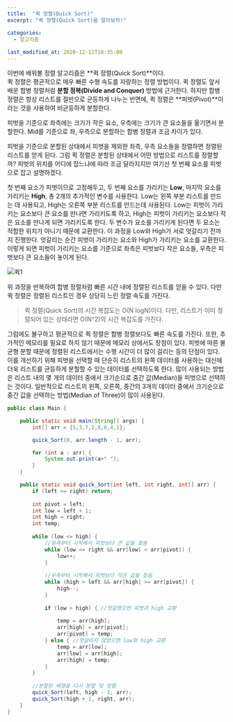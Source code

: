 ```yaml
---
title:  "﻿퀵 정렬(Quick Sort)"
excerpt: "﻿퀵 정렬(Quick Sort)을 알아보자!"

categories:
  - 알고리즘
  
last_modified_at: 2020-12-11T18:35:00
---
```


이번에 배워볼 정렬 알고리즘은 **퀵 정렬(Quick Sort)**이다.  
퀵 정렬은 평균적으로 매우 빠른 수행 속도를 자랑하는 정렬 방법이다. 퀵 정렬도 앞서 배운 합병 정렬처럼 **분할 정복(Divide and Conquer)** 방법에 근거한다.
 하지만 합병 정렬은 항상 리스트를 절반으로 균등하게 나누는 반면에, 퀵 정렬은 **피벗(Pivot)**이라는 것을 사용하여 비균등하게 분할한다.  

피벗을 기준으로 좌측에는 크기가 작은 요소, 우측에는 크기가 큰 요소들을 옮기면서 분할한다.  Mid를 기준으로 좌, 우측으로 분할하는 합병 정렬과 조금 차이가 있다. 

피벗을 기준으로 분할된 상태에서 피벗을 제외한 좌측, 우측 요소들을 정렬하면 정렬된 리스트를 얻게 된다. 그럼 퀵 정렬은 분할된 상태에서 어떤 방법으로 리스트를 정렬할까? 피벗의 위치를 어디에 잡느냐에 따라 조금 달라지지만 여기선 첫 번째 요소를 피벗으로 잡고 설명하겠다.

첫 번째 요소가 피벗이므로 고정해두고, 두 번째 요소를 가리키는 **Low**, 마지막 요소를 가리키는 **High**, 총 2개의 추가적인 변수를 사용한다. Low는 왼쪽 부분 리스트를 만드는 데 사용되고, High는 오른쪽 부분 리스트를 만드는데 사용된다. Low는 피벗이 가리키는 요소보다 큰 요소를 만나면 가리키도록 하고, High는 피벗이 가리키는 요소보다 작은 요소를 만나게 되면 가리키도록 한다. 두 변수가 요소를 가리키게 된다면 두 요소는 적합한 위치가 아니기 때문에 교환한다. 이 과정을 Low와 High가 서로 엇갈리기 전까지 진행한다. 엇갈리는 순간 피벗이 가리키는 요소와 High가 가리키는 요소를 교환한다. 이렇게 되면 피벗이 가리키는 요소를 기준으로 좌측은 피벗보다 작은 요소들, 우측은 피벗보다 큰 요소들이 놓이게 된다.

![퀵1](https://user-images.githubusercontent.com/53072057/101888032-fee3ff00-3be0-11eb-9168-8871f42818ff.JPG)

위 과정을 반복하여 합병 정렬처럼 빠른 시간 내에 정렬된 리스트를 얻을 수 있다. 다만 퀵 정렬은 정렬된 리스트인 경우 상당히 느린 정렬 속도를 가진다.  

>퀵 정렬(Quick Sort)의 시간 복잡도는 O(N logN)이다.
>다만, 리스트가 이미 정렬되어 있는 상태라면 O(N^2)의 시간 복잡도를 가진다.

그럼에도 불구하고 평균적으로 퀵 정렬은 합병 정렬보다도 빠른 속도를 가진다. 또한, 추가적인 메모리를 필요로 하지 않기 때문에 메모리 상에서도 장점이 있다. 피벗에 따른 불균형 분할 때문에 정렬된 리스트에서는 수행 시간이 더 많이 걸리는 등의 단점이 있다. 이를 개선하기 위해 피벗을 선택할 때 단순히 리스트의 왼쪽 데이터를 사용하는 대신에 더욱 리스트를 균등하게 분할할 수 있는 데이터를 선택하도록 한다. 많이 사용되는 방법은 리스트 내의 몇 개의 데이터 중에서 크기순으로 중간 값(Median)을 피벗으로 선택하는 것이다. 일반적으로 리스트의 왼쪽, 오른쪽, 중간의 3개의 데이터 중에서 크기순으로 중간 값을 선택하는 방법(Median of Three)이 많이 사용된다.
  
```java
public class Main {

	public static void main(String[] args) {
		int[] arr = {5,3,7,2,8,6,4,1};

		quick_Sort(0, arr.length - 1, arr);

		for (int a : arr) {
			System.out.print(a+" ");
		}
	}

	public static void quick_Sort(int left, int right, int[] arr) {
		if (left >= right) return;
		
		int pivot = left;
		int low = left + 1;
		int high = right;
		int temp;
		
		while (low <= high) {
			//좌측부터 시작해서 피벗보다 큰 값을 찾음
			while (low <= right && arr[low] < arr[pivot]) {
				low++;
			}
			
			//우측부터 시작해서 피벗보다 작은 값을 찾음
			while (high > left && arr[high] >= arr[pivot]) {
				high--;
			}
			
			if (low > high) { //엇갈렸으면 피벗과 high 교환
				
				temp = arr[high];
				arr[high] = arr[pivot];
				arr[pivot] = temp;
			} else { //엇갈리지 않았으면 low와 high 교환	
				temp = arr[low];
				arr[low] = arr[high];
				arr[high] = temp;
			}
		}
		
		//분할된 배열을 다시 분할 및 정렬
		quick_Sort(left, high - 1, arr);
		quick_Sort(high + 1, right, arr);
	}
}
```